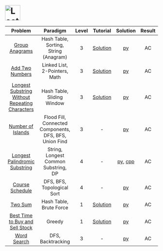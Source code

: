 # [<img align="center" height="50" src="https://assets.leetcode.com/static_assets/public/webpack_bundles/images/logo-dark.e99485d9b.svg" alt="LeetCode Home">](https://leetcode.com/)

|                                                             Problem                                                             |                        Paradigm                        | Level |                                              Tutorial                                              |                                       Solution                                       | Result |
| :-----------------------------------------------------------------------------------------------------------------------------: | :----------------------------------------------------: | :---: | :------------------------------------------------------------------------------------------------: | :----------------------------------------------------------------------------------: | :----: |
|                                 [Group Anagrams](https://leetcode.com/problems/group-anagrams/)                                 |         Hash Table, Sorting, String (Anagram)          |   3   |                 [Solution](https://leetcode.com/problems/group-anagrams/solution/)                 |                              [py](./Group_Anagrams.py)                               |   AC   |
|                                [Add Two Numbers](https://leetcode.com/problems/add-two-numbers/)                                |             Linked List, 2-Pointers, Math              |   3   |                [Solution](https://leetcode.com/problems/add-two-numbers/solution/)                 |                              [py](./Add_Two_Numbers.py)                              |   AC   |
| [Longest Substring Without Repeating Characters](https://leetcode.com/problems/longest-substring-without-repeating-characters/) |               Hash Table, Sliding Window               |   3   | [Solution](https://leetcode.com/problems/longest-substring-without-repeating-characters/solution/) |              [py](./Longest_Substring_Without_Repeating_Characters.py)               |   AC   |
|                              [Number of Islands](https://leetcode.com/problems/number-of-islands/)                              | Flood Fill, Connected Components, DFS, BFS, Union Find |   3   |                                                 -                                                  |                             [py](./Number_of_Islands.py)                             |   AC   |
|                  [Longest Palindromic Substring](https://leetcode.com/problems/longest-palindromic-substring/)                  |          String, Longest Common Substring, DP          |   4   |                                                 -                                                  | [py](./Longest_Palindromic_Substring.py), [cpp](./Longest_Palindromic_Substring.cpp) |   AC   |
|                                [Course Schedule](https://leetcode.com/problems/course-schedule/)                                |               DFS, BFS, Topological Sort               |   4   |                                                 -                                                  |                              [py](./Course_Schedule.py)                              |   AC   |
|                                        [Two Sum](https://leetcode.com/problems/two-sum/)                                        |                Hash Table, Brute Force                 |   1   |                    [Solution](https://leetcode.com/problems/two-sum/solution/)                     |                                  [py](./Two_Sum.py)                                  |   AC   |
|                [Best Time to Buy and Sell Stock](https://leetcode.com/problems/best-time-to-buy-and-sell-stock/)                |                         Greedy                         |   1   |        [Solution](https://leetcode.com/problems/best-time-to-buy-and-sell-stock/solution/)         |                      [py](./Best_Time_to_Buy_and_Sell_Stock.py)                      |   AC   |
|                                    [Word Search](https://leetcode.com/problems/word-search/)                                    |                   DFS, Backtracking                    |   3   |                                                 -                                                  |                                [py](./Word_Search.py)                                |   AC   |
